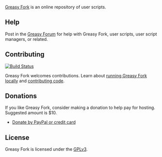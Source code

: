 [Greasy Fork](https://greasyfork.org) is an online repository of user scripts.

## Help

Post in the [Greasy Forum](https://greasyfork.org/forum/) for help with Greasy Fork, user scripts, user script managers, or related.

## Contributing

[![Build Status](https://travis-ci.org/JasonBarnabe/greasyfork.svg?branch=master)](https://travis-ci.org/JasonBarnabe/greasyfork)

Greasy Fork welcomes contributions. Learn about [running Greasy Fork locally](https://github.com/JasonBarnabe/greasyfork/wiki/Running-Greasy-Fork-locally) and [contributing code](https://github.com/JasonBarnabe/greasyfork/wiki/Contributing-code).

## Donations

If you like Greasy Fork, consider making a donation to help pay for hosting. Suggested amount is $10.

* [Donate by PayPal or credit card](https://www.paypal.com/cgi-bin/webscr?cmd=_donations&business=jason.barnabe@gmail.com&item_name=Contribution+for+Greasy+Fork)

## License

Greasy Fork is licensed under the [GPLv3](https://github.com/JasonBarnabe/greasyfork/blob/master/COPYING).
